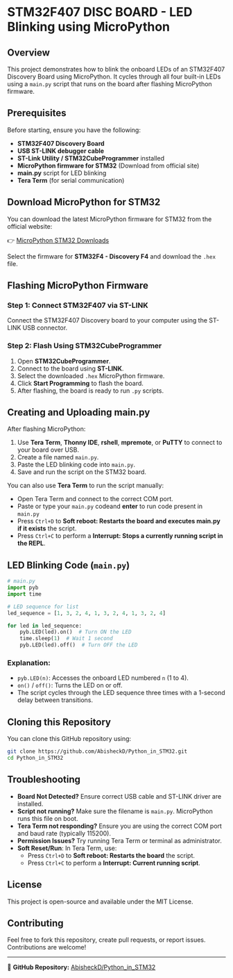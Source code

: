 # STM32F407 DISC BOARD - LED Blinking using MicroPython

## Overview
This project demonstrates how to blink the onboard LEDs of an STM32F407 Discovery Board using MicroPython. It cycles through all four built-in LEDs using a `main.py` script that runs on the board after flashing MicroPython firmware.

## Prerequisites
Before starting, ensure you have the following:

- **STM32F407 Discovery Board**
- **USB ST-LINK debugger cable**
- **ST-Link Utility / STM32CubeProgrammer** installed
- **MicroPython firmware for STM32** (Download from official site)
- **main.py** script for LED blinking
- **Tera Term** (for serial communication)

## Download MicroPython for STM32

You can download the latest MicroPython firmware for STM32 from the official website:

👉 [MicroPython STM32 Downloads](https://micropython.org/download/)

Select the firmware for **STM32F4 - Discovery F4** and download the `.hex` file.

## Flashing MicroPython Firmware

### Step 1: Connect STM32F407 via ST-LINK
Connect the STM32F407 Discovery board to your computer using the ST-LINK USB connector.

### Step 2: Flash Using STM32CubeProgrammer
1. Open **STM32CubeProgrammer**.
2. Connect to the board using **ST-LINK**.
3. Select the downloaded `.hex` MicroPython firmware.
4. Click **Start Programming** to flash the board.
5. After flashing, the board is ready to run `.py` scripts.

## Creating and Uploading main.py

After flashing MicroPython:

1. Use **Tera Term**, **Thonny IDE**, **rshell**, **mpremote**, or **PuTTY** to connect to your board over USB.
2. Create a file named `main.py`.
3. Paste the LED blinking code into `main.py`.
4. Save and run the script on the STM32 board.

You can also use **Tera Term** to run the script manually:
- Open Tera Term and connect to the correct COM port.
- Paste or type your `main.py` codeand **enter** to run code present in `main.py`
- Press `Ctrl+D` to **Soft reboot: Restarts the board and executes main.py if it exists** the script.
- Press `Ctrl+C` to perform a **Interrupt: Stops a currently running script in the REPL**.

## LED Blinking Code (`main.py`)

```python
# main.py
import pyb
import time  

# LED sequence for list
led_sequence = [1, 3, 2, 4, 1, 3, 2, 4, 1, 3, 2, 4]

for led in led_sequence:
    pyb.LED(led).on()  # Turn ON the LED
    time.sleep(1)  # Wait 1 second
    pyb.LED(led).off()  # Turn OFF the LED
```

### Explanation:
- `pyb.LED(n)`: Accesses the onboard LED numbered `n` (1 to 4).
- `on()` / `off()`: Turns the LED on or off.
- The script cycles through the LED sequence three times with a 1-second delay between transitions.

## Cloning this Repository

You can clone this GitHub repository using:

```sh
git clone https://github.com/AbisheckD/Python_in_STM32.git
cd Python_in_STM32
```

## Troubleshooting

- **Board Not Detected?** Ensure correct USB cable and ST-LINK driver are installed.
- **Script not running?** Make sure the filename is `main.py`. MicroPython runs this file on boot.
- **Tera Term not responding?** Ensure you are using the correct COM port and baud rate (typically 115200).
- **Permission Issues?** Try running Tera Term or terminal as administrator.
- **Soft Reset/Run**: In Tera Term, use:
  - Press `Ctrl+D` to **Soft reboot: Restarts the board** the script.
  - Press `Ctrl+C` to perform a **Interrupt: Current running script**.

## License
This project is open-source and available under the MIT License.

## Contributing
Feel free to fork this repository, create pull requests, or report issues. Contributions are welcome!

---

🔗 **GitHub Repository:** [AbisheckD/Python_in_STM32](https://github.com/AbisheckD/Python_in_STM32)
